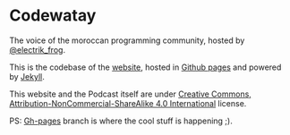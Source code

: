 # Codewatay
The voice of the moroccan programming community, hosted by [@electrik_frog](https://twitter.com/electrik_frog).

This is the codebase of the [website](http://codewatay.com/), hosted in [Github pages](https://pages.github.com/) and powered by [Jekyll](https://jekyllrb.com/).

This website and the Podcast itself are under [Creative Commons, Attribution-NonCommercial-ShareAlike 4.0 International](http://creativecommons.org/licenses/by-nc-sa/4.0/) license.

PS: [Gh-pages](https://github.com/kronik3r/codewatay/tree/gh-pages) branch is where the cool stuff is happening ;).
